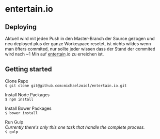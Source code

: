 # entertain.io

## Deploying
Aktuell wird mit jeden Push in den Master-Branch der Source gezogen und neu deployed plus der ganze Workespace resetet, ist nichts wildes wenn man öfters commited, nur sollte jeder wissen dass der Stand der commited wird nach ~1 Min auf <a href="http://entertain.io">entertain</a>.io zu erreichen ist.

## Getting started
Clone Repo<br>
`$ git clone git@github.com:michaelzoidl/entertain.io.git`

Install Node Packages<br>
`$ npm install`

Install Bower Packages<br>
`$ bower install`

Run Gulp<br>
*Currently there's only this one task that handle the complete process.*<br>
`$ gulp`
